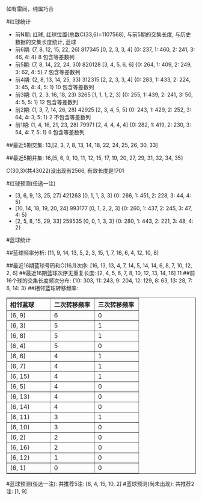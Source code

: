 <!-- 
.. title: 双色球2010015期(2010-02-04)数据分析报告
.. slug: slott-2010015-2010-02-04-report
.. date: 2010-02-05 08:00:00 UTC+08:00
.. tags: Lottery
.. link: 
.. description: 
.. type: text
-->

如有雷同，纯属巧合

<!-- TEASER_END-->

#红球统计

- 前N期: 红球, 红球位置(总数C(33,6)=1107568), 与前5期的交集长度, 与历史数据的交集长度统计, 蓝球
- 前6期: (7, 8, 12, 15, 22, 26) 817345 [0, 2, 3, 3, 4] {0: 237, 1: 460, 2: 241, 3: 46, 4: 4} 8 包含等差数列
- 前5期: (7, 8, 14, 22, 24, 30) 820128 [3, 4, 5, 6, 6] {0: 264, 1: 409, 2: 249, 3: 62, 4: 5} 7 包含等差数列
- 前4期: (2, 8, 13, 14, 25, 33) 312315 [2, 2, 3, 3, 4] {0: 283, 1: 433, 2: 224, 3: 45, 4: 4, 5: 1} 10 包含等差数列
- 前3期: (1, 2, 3, 16, 18, 23) 3265 [1, 1, 1, 2, 3] {0: 255, 1: 439, 2: 241, 3: 50, 4: 5, 5: 1} 12 包含等差数列
- 前2期: (1, 3, 7, 14, 26, 28) 42925 [2, 3, 4, 5, 5] {0: 243, 1: 429, 2: 252, 3: 64, 4: 3, 5: 1} 2 不包含等差数列
- 前1期: (1, 4, 16, 21, 23, 28) 79971 [2, 4, 4, 4, 4] {0: 282, 1: 419, 2: 230, 3: 54, 4: 7, 5: 1} 6 包含等差数列

##最近5期交集:
13,[2, 3, 7, 8, 13, 14, 18, 22, 24, 25, 26, 30, 33]

##最近5期并集:
16,[5, 6, 9, 10, 11, 12, 15, 17, 19, 20, 27, 29, 31, 32, 34, 35]

C(30,3)(共43022)没出现有2566, 
有效长度是1701

#红球预测(任选一注)

- [3, 6, 9, 13, 25, 27] 421263 [0, 1, 1, 3, 3] {0: 266, 1: 451, 2: 228, 3: 44, 4: 5}
- [10, 14, 18, 19, 20, 24] 993177 [0, 1, 2, 2, 3] {0: 260, 1: 437, 2: 245, 3: 47, 4: 5}
- [2, 5, 8, 15, 29, 33] 259535 [0, 0, 1, 3, 3] {0: 280, 1: 443, 2: 221, 3: 48, 4: 2}

#蓝球统计

##蓝球频率分析:
[11, 9, 14, 13, 5, 2, 3, 15, 1, 7, 16, 6, 4, 12, 10, 8]

##最近16期蓝球号码和C(16,1)次序:
[16, 13, 13, 4, 7, 14, 5, 14, 14, 6, 8, 7, 10, 12, 2, 6]
##最近16期蓝球次序无重复长度:
[2, 4, 5, 6, 7, 8, 10, 12, 13, 14, 16] 11
##前16个球的交集长度频次分布:
{10: 303, 11: 243, 9: 204, 12: 129, 8: 63, 13: 28, 7: 6, 14: 3}
##相邻蓝球转移频率:
<table border="1" class="table table-striped dataframe">
  <thead>
    <tr style="text-align: left;">
      <th style="min-width: 100px;">相邻蓝球</th>
      <th style="min-width: 100px;">二次转移频率</th>
      <th style="min-width: 100px;">三次转移频率</th>
    </tr>
  </thead>
  <tbody>
    <tr>
      <td>  (6, 9)</td>
      <td> 6</td>
      <td> 0</td>
    </tr>
    <tr>
      <td>  (6, 3)</td>
      <td> 5</td>
      <td> 1</td>
    </tr>
    <tr>
      <td>  (6, 8)</td>
      <td> 5</td>
      <td> 1</td>
    </tr>
    <tr>
      <td>  (6, 4)</td>
      <td> 5</td>
      <td> 0</td>
    </tr>
    <tr>
      <td>  (6, 6)</td>
      <td> 4</td>
      <td> 1</td>
    </tr>
    <tr>
      <td>  (6, 7)</td>
      <td> 4</td>
      <td> 1</td>
    </tr>
    <tr>
      <td> (6, 15)</td>
      <td> 4</td>
      <td> 1</td>
    </tr>
    <tr>
      <td>  (6, 5)</td>
      <td> 4</td>
      <td> 0</td>
    </tr>
    <tr>
      <td> (6, 13)</td>
      <td> 4</td>
      <td> 0</td>
    </tr>
    <tr>
      <td> (6, 14)</td>
      <td> 4</td>
      <td> 0</td>
    </tr>
    <tr>
      <td> (6, 11)</td>
      <td> 3</td>
      <td> 1</td>
    </tr>
    <tr>
      <td> (6, 10)</td>
      <td> 3</td>
      <td> 0</td>
    </tr>
    <tr>
      <td>  (6, 2)</td>
      <td> 2</td>
      <td> 0</td>
    </tr>
    <tr>
      <td> (6, 16)</td>
      <td> 2</td>
      <td> 0</td>
    </tr>
    <tr>
      <td> (6, 12)</td>
      <td> 1</td>
      <td> 0</td>
    </tr>
    <tr>
      <td>  (6, 1)</td>
      <td> 0</td>
      <td> 0</td>
    </tr>
  </tbody>
</table>
#蓝球预测(任选一注):
共推荐5注: [8, 4, 15, 10, 2]
#蓝球预测(尚未出现):
共推荐2注: [1, 9]

